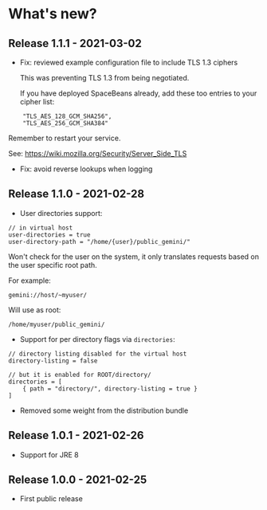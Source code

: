 
# What's new?

## Release 1.1.1 - 2021-03-02

 - Fix: reviewed example configuration file to include TLS 1.3 ciphers

   This was preventing TLS 1.3 from being negotiated.

   If you have deployed SpaceBeans already, add these too entries
   to your cipher list:
```
    "TLS_AES_128_GCM_SHA256",
    "TLS_AES_256_GCM_SHA384"
```

   Remember to restart your service.

   See: https://wiki.mozilla.org/Security/Server_Side_TLS

 - Fix: avoid reverse lookups when logging

## Release 1.1.0 - 2021-02-28

 - User directories support:

```
// in virtual host
user-directories = true
user-directory-path = "/home/{user}/public_gemini/"
```

Won't check for the user on the system, it only translates requests based on
the user specific root path.

For example:
```
gemini://host/~myuser/
```

Will use as root:
```
/home/myuser/public_gemini/
```

 - Support for per directory flags via `directories`:

```
// directory listing disabled for the virtual host
directory-listing = false

// but it is enabled for ROOT/directory/
directories = [
    { path = "directory/", directory-listing = true }
]
```

 - Removed some weight from the distribution bundle

## Release 1.0.1 - 2021-02-26

 - Support for JRE 8

## Release 1.0.0 - 2021-02-25

 - First public release

